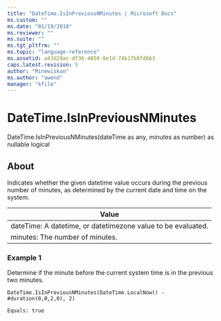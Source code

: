 ```yaml
---
title: "DateTime.IsInPreviousNMinutes | Microsoft Docs"
ms.custom: ""
ms.date: "01/19/2018"
ms.reviewer: ""
ms.suite: ""
ms.tgt_pltfrm: ""
ms.topic: "language-reference"
ms.assetid: a43d29ac-df36-4850-8e1d-74b17b8fd663
caps.latest.revision: 5
author: "Minewiskan"
ms.author: "owend"
manager: "kfile"
---
```

# DateTime.IsInPreviousNMinutes
DateTime.IsInPreviousNMinutes(dateTime as any, minutes as number) as nullable logical  
  
## About  
Indicates whether the given datetime value occurs during the previous number of minutes, as determined by the current date and time on the system.  
  
|Value|  
|---------|  
|dateTime: A datetime, or datetimezone value to be evaluated.|  
|minutes: The number of minutes.|  
  
### Example 1  
Determine if the minute before the current system time is in the previous two minutes.  
  
```  
DateTime.IsInPreviousNMinutes(DateTime.LocalNow() - #duration(0,0,2,0), 2)  
```  
  
```  
Equals: true  
```  
